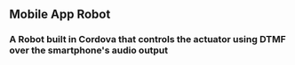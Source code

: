 ## Mobile App Robot ##

### A Robot built in Cordova that controls the actuator using DTMF over the smartphone's audio output ###
